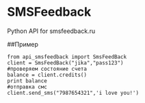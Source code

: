 SMSFeedback
===========

Python API for smsfeedback.ru

##Пример

    from api_smsfeedback import SmsFeedBack
    client = SmsFeedBack("jika","pass123")
    #проверяем состояние счета
    balance = client.credits()
    print balance
    #отправка смс
    client.send_sms("7987654321",'i love you!')
